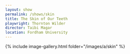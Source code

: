 ```yaml
---
layout: show
permalink: /shows/skin
title: The Skin of Our Teeth
playwright: Thornton Wilder
director: Taibi Magar
location: Fordham University
---
```


{% include image-gallery.html folder="/images/a/skin" %}
